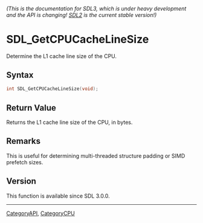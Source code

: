 ###### (This is the documentation for SDL3, which is under heavy development and the API is changing! [SDL2](https://wiki.libsdl.org/SDL2/) is the current stable version!)
# SDL_GetCPUCacheLineSize

Determine the L1 cache line size of the CPU.

## Syntax

```c
int SDL_GetCPUCacheLineSize(void);

```

## Return Value

Returns the L1 cache line size of the CPU, in bytes.

## Remarks

This is useful for determining multi-threaded structure padding or SIMD
prefetch sizes.

## Version

This function is available since SDL 3.0.0.

----
[CategoryAPI](CategoryAPI), [CategoryCPU](CategoryCPU)

